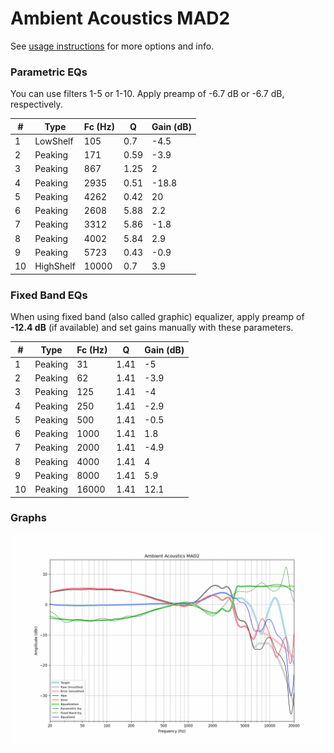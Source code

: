# Ambient Acoustics MAD2
See [usage instructions](https://github.com/jaakkopasanen/AutoEq#usage) for more options and info.

### Parametric EQs
You can use filters 1-5 or 1-10. Apply preamp of -6.7 dB or -6.7 dB, respectively.

|   # | Type      |   Fc (Hz) |    Q |   Gain (dB) |
|-----|-----------|-----------|------|-------------|
|   1 | LowShelf  |       105 | 0.7  |        -4.5 |
|   2 | Peaking   |       171 | 0.59 |        -3.9 |
|   3 | Peaking   |       867 | 1.25 |         2   |
|   4 | Peaking   |      2935 | 0.51 |       -18.8 |
|   5 | Peaking   |      4262 | 0.42 |        20   |
|   6 | Peaking   |      2608 | 5.88 |         2.2 |
|   7 | Peaking   |      3312 | 5.86 |        -1.8 |
|   8 | Peaking   |      4002 | 5.84 |         2.9 |
|   9 | Peaking   |      5723 | 0.43 |        -0.9 |
|  10 | HighShelf |     10000 | 0.7  |         3.9 |

### Fixed Band EQs
When using fixed band (also called graphic) equalizer, apply preamp of **-12.4 dB** (if available) and set gains manually with these parameters.

|   # | Type    |   Fc (Hz) |    Q |   Gain (dB) |
|-----|---------|-----------|------|-------------|
|   1 | Peaking |        31 | 1.41 |        -5   |
|   2 | Peaking |        62 | 1.41 |        -3.9 |
|   3 | Peaking |       125 | 1.41 |        -4   |
|   4 | Peaking |       250 | 1.41 |        -2.9 |
|   5 | Peaking |       500 | 1.41 |        -0.5 |
|   6 | Peaking |      1000 | 1.41 |         1.8 |
|   7 | Peaking |      2000 | 1.41 |        -4.9 |
|   8 | Peaking |      4000 | 1.41 |         4   |
|   9 | Peaking |      8000 | 1.41 |         5.9 |
|  10 | Peaking |     16000 | 1.41 |        12.1 |

### Graphs
![](./Ambient%20Acoustics%20MAD2.png)
